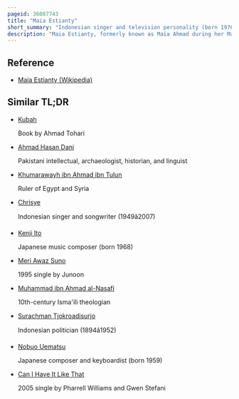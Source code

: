 ```yaml
---
pageid: 36087743
title: "Maia Estianty"
short_summary: "Indonesian singer and television personality (born 1976)"
description: "Maia Estianty, formerly known as Maia Ahmad during her Marriage to fellow musician Ahmad Dhani, is an indonesian Singer and Composer."
---
```


## Reference

- [Maia Estianty (Wikipedia)](https://en.wikipedia.org/?curid=36087743)

## Similar TL;DR

- [Kubah](/tldr/en/kubah)

  Book by Ahmad Tohari

- [Ahmad Hasan Dani](/tldr/en/ahmad-hasan-dani)

  Pakistani intellectual, archaeologist, historian, and linguist

- [Khumarawayh ibn Ahmad ibn Tulun](/tldr/en/khumarawayh-ibn-ahmad-ibn-tulun)

  Ruler of Egypt and Syria

- [Chrisye](/tldr/en/chrisye)

  Indonesian singer and songwriter (1949â2007)

- [Kenji Ito](/tldr/en/kenji-ito)

  Japanese music composer (born 1968)

- [Meri Awaz Suno](/tldr/en/meri-awaz-suno)

  1995 single by Junoon

- [Muhammad ibn Ahmad al-Nasafi](/tldr/en/muhammad-ibn-ahmad-al-nasafi)

  10th-century Isma'ili theologian

- [Surachman Tjokroadisurjo](/tldr/en/surachman-tjokroadisurjo)

  Indonesian politician (1894â1952)

- [Nobuo Uematsu](/tldr/en/nobuo-uematsu)

  Japanese composer and keyboardist (born 1959)

- [Can I Have It Like That](/tldr/en/can-i-have-it-like-that)

  2005 single by Pharrell Williams and Gwen Stefani
